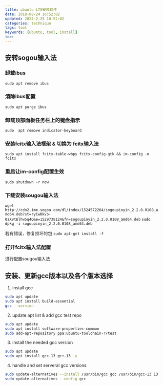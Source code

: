 ```yaml
---
title: ubuntu LTS安装软件
date: 2018-08-24 16:52:02
updated: 2024-2-25 10:52:02
categories: technique
tags: tool
keywords: [ubuntu, tool, install]
toc:
---
```


## 安转sogou输入法
### 卸载ibus

`sudo apt remove ibus`


### 清除ibus配置

`sudo apt purge ibus`

<!-- more -->

### 卸载顶部面板任务栏上的键盘指示

`sudo  apt remove indicator-keyboard`

### 安装fcitx输入法框架 & 切换为 fcitx输入法

`sudo apt install fcitx-table-wbpy fcitx-config-gtk && im-config -n fcitx`

### 重启让im-config配置生效

`sudo shutdown -r now`

### 下载安装sougou输入法

`wget http://cdn2.ime.sogou.com/dl/index/1524572264/sogoupinyin_2.2.0.0108_amd64.deb?st=ryCwKkvb-0zXvtBlhw5q4Q&e=1529739124&fn=sogoupinyin_2.2.0.0108_amd64.deb`
`sudo dpkg -i sogoupinyin_2.2.0.0108_amd64.deb`

若有错误，修复损坏的包
`sudo apt-get install -f`

### 打开fcitx输入法配置

进行配置sougou输入法

## 安装、更新gcc版本以及各个版本选择
1. install gcc
```bash
sudo apt update
sudo apt install build-essential
gcc --version
```

2. update apt list & add gcc test repo
```bash
sudo apt update
sudo apt install software-properties-common
sudo add-apt-repository ppa:ubuntu-toolchain-r/test
```

3. install the needed gcc version
```bash
sudo apt update
sudo apt install gcc-13 g++-13 -y
```
4. handle and set serveral gcc versions
```bash
sudo update-alternatives --install /usr/bin/gcc gcc /usr/bin/gcc-13 13 --slave /usr/bin/g++ g++ /usr/bin/g++-13
sudo update-alternatives --config gcc
```
